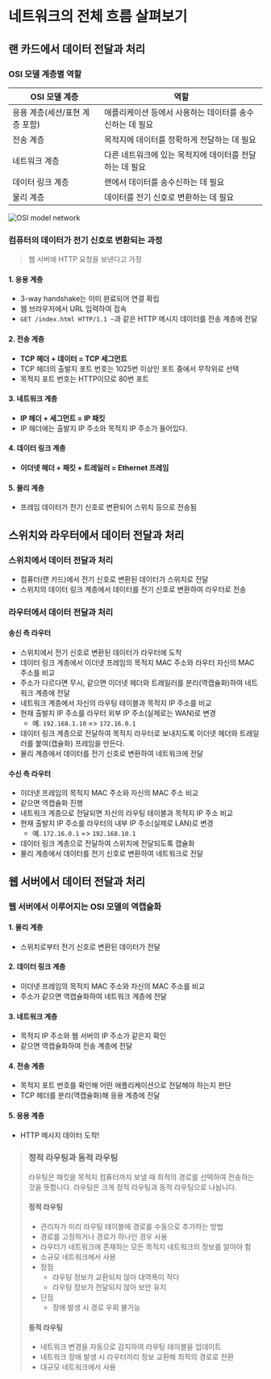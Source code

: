 # 네트워크의 전체 흐름 살펴보기



## 랜 카드에서 데이터 전달과 처리

### OSI 모델 계층별 역할

| OSI 모델 계층                  | 역할                                                     |
| ------------------------------ | -------------------------------------------------------- |
| 응용 계층(세션/표현 계층 포함) | 애플리케이션 등에서 사용하는 데이터를 송수신하는 데 필요 |
| 전송 계층                      | 목적지에 데이터를 정확하게 전달하는 데 필요              |
| 네트워크 계층                  | 다른 네트워크에 있는 목적지에 데이터를 전달하는 데 필요  |
| 데이터 링크 계층               | 랜에서 데이터를 송수신하는 데 필요                       |
| 물리 계층                      | 데이터를 전기 신호로 변환하는 데 필요                    |

<img src="https://t1.daumcdn.net/cfile/tistory/2609913858E9CE0D1D" alt="OSI model network" />



### 컴퓨터의 데이터가 전기 신호로 변환되는 과정

> 웹 서버에 HTTP 요청을 보낸다고 가정

#### 1. 응용 계층

- 3-way handshake는 이미 완료되어 연결 확립
- 웹 브라우저에서 URL 입력하여 접속
- `GET /index.html HTTP/1.1 ~`과 같은 HTTP 메시지 데이터를 전송 계층에 전달

#### 2. 전송 계층

- **TCP 헤더 + 데이터 = TCP 세그먼트**
- TCP 헤더의 출발지 포트 번호는 1025번 이상인 포트 중에서 무작위로 선택
- 목적지 포트 번호는 HTTP이므로 80번 포트

#### 3. 네트워크 계층

- **IP 헤더 + 세그먼트 = IP 패킷**
- IP 헤더에는 출발지 IP 주소와 목적지 IP 주소가 들어있다.

#### 4. 데이터 링크 계층

- **이더넷 헤더 + 패킷 + 트레일러 = Ethernet 프레임**

#### 5. 물리 계층

- 프레임 데이터가 전기 신호로 변환되어 스위치 등으로 전송됨



## 스위치와 라우터에서 데이터 전달과 처리

### 스위치에서 데이터 전달과 처리

- 컴퓨터(랜 카드)에서 전기 신호로 변환된 데이터가 스위치로 전달
- 스위치의 데이터 링크 계층에서 데이터를 전기 신호로 변환하여 라우터로 전송



### 라우터에서 데이터 전달과 처리

#### 송신 측 라우터

- 스위치에서 전기 신호로 변환된 데이터가 라우터에 도착
- 데이터 링크 계층에서 이더넷 프레임의 목적지 MAC 주소와 라우터 자신의 MAC 주소를 비교
- 주소가 다르다면 무시, 같으면 이더넷 헤더와 트레일러를 분리(역캡슐화)하여 네트워크 계층에 전달
- 네트워크 계층에서 자신의 라우팅 테이블과 목적지 IP 주소를 비교
- 현재 출발지 IP 주소를 라우터 외부 IP 주소(실제로는 WAN)로 변경
  - 예. `192.168.1.10` => `172.16.0.1`
- 데이터 링크 계층으로 전달하여 목적지 라우터로 보내지도록 이더넷 헤더와 트레일러를 붙여(캡슐화) 프레임을 만든다.
- 물리 계층에서 데이터를 전기 신호로 변환하여 네트워크에 전달

#### 수신 측 라우터

- 이더넷 프레임의 목적지 MAC 주소와 자신의 MAC 주소 비교
- 같으면 역캡슐화 진행
- 네트워크 계층으로 전달되면 자신의 라우팅 테이블과 목적지 IP 주소 비교
- 현재 출발지 IP 주소를 라우터의 내부 IP 주소(실제로 LAN)로 변경
  - 예. `172.16.0.1` => `192.168.10.1`
- 데이터 링크 계층으로 전달하여 스위치에 전달되도록 캡슐화
- 물리 계층에서 데이터를 전기 신호로 변환하여 네트워크로 전달



## 웹 서버에서 데이터 전달과 처리

### 웹 서버에서 이루어지는 OSI 모델의 역캡슐화

#### 1. 물리 계층

- 스위치로부터 전기 신호로 변환된 데이터가 전달

#### 2. 데이터 링크 계층

- 이더넷 프레임의 목적지 MAC 주소와 자신의 MAC 주소를 비교
- 주소가 같으면 역캡슐화하여 네트워크 계층에 전달

#### 3. 네트워크 계층

- 목적지 IP 주소와 웹 서버의 IP 주소가 같은지 확인
- 같으면 역캡슐화하여 전송 계층에 전달

#### 4. 전송 계층

- 목적지 포트 번호를 확인해 어떤 애플리케이션으로 전달해야 하는지 판단
- TCP 헤더를 분리(역캡슐화)해 응용 계층에 전달

#### 5. 응용 계층

- HTTP 메시지 데이터 도착!



> ### 정적 라우팅과 동적 라우팅
>
> 라우팅은 패킷을 목적지 컴퓨터까지 보낼 때 최적의 경로를 선택하여 전송하는 것을 뜻합니다. 라우팅은 크게 정적 라우팅과 동적 라우팅으로 나뉩니다.
>
> #### 정적 라우팅
>
> - 관리자가 미리 라우팅 테이블에 경로를 수동으로 추가하는 방법
> - 경로를 고정하거나 경로가 하나인 경우 사용
> - 라우터가 네트워크에 존재하는 모든 목적지 네트워크의 정보를 알아야 함
> - 소규모 네트워크에서 사용
> - 장점
>   - 라우팅 정보가 교환되지 않아 대역폭이 작다
>   - 라우팅 정보가 전달되지 않아 보안 유지
> - 단점
>   - 장애 발생 시 경로 우회 불가능
>
> #### 동적 라우팅
>
> - 네트워크 변경을 자동으로 감지하여 라우팅 테이블을 업데이트
> - 네트워크 장애 발생 시 라우터끼리 정보 교환해 최적의 경로로 전환
> - 대규모 네트워크에서 사용